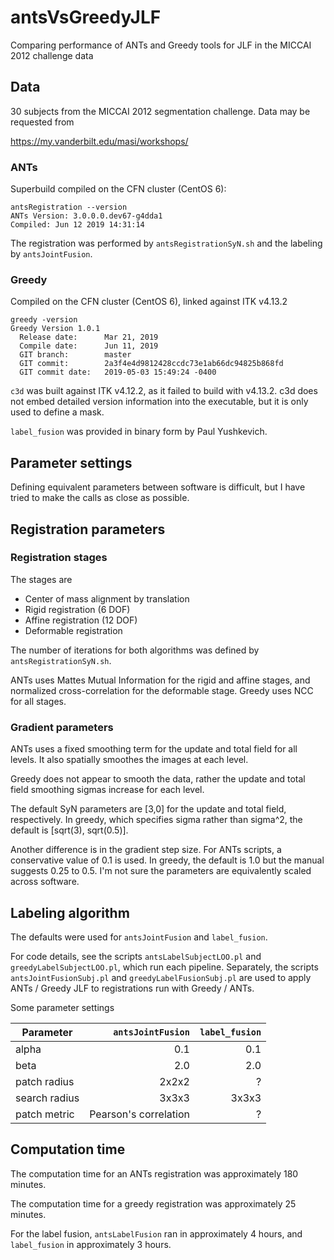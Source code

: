 # antsVsGreedyJLF
Comparing performance of ANTs and Greedy tools for JLF in the MICCAI 2012 challenge data


## Data

30 subjects from the MICCAI 2012 segmentation challenge. Data may be requested from

  https://my.vanderbilt.edu/masi/workshops/ 


### ANTs

Superbuild compiled on the CFN cluster (CentOS 6):

```
antsRegistration --version
ANTs Version: 3.0.0.0.dev67-g4dda1
Compiled: Jun 12 2019 14:31:14
```

The registration was performed by `antsRegistrationSyN.sh` and the labeling by `antsJointFusion`.


### Greedy

Compiled on the CFN cluster (CentOS 6), linked against ITK v4.13.2


```
greedy -version
Greedy Version 1.0.1
  Release date:      Mar 21, 2019
  Compile date:      Jun 11, 2019
  GIT branch:        master
  GIT commit:        2a3f4e4d9812428ccdc73e1ab66dc94825b868fd
  GIT commit date:   2019-05-03 15:49:24 -0400
```

`c3d` was built against ITK v4.12.2, as it failed to build with v4.13.2. c3d does not 
embed detailed version information into the executable, but it is only used to define a mask.

`label_fusion` was provided in binary form by Paul Yushkevich.


## Parameter settings

Defining equivalent parameters between software is difficult, but I have tried to make the
calls as close as possible.


## Registration parameters

### Registration stages

The stages are

  * Center of mass alignment by translation
  * Rigid registration (6 DOF)
  * Affine registration (12 DOF)
  * Deformable registration

The number of iterations for both algorithms was defined by `antsRegistrationSyN.sh`. 

ANTs uses Mattes Mutual Information for the rigid and affine stages, and normalized
cross-correlation for the deformable stage. Greedy uses NCC for all stages.

### Gradient parameters

ANTs uses a fixed smoothing term for the update and total field for all levels. It also
spatially smoothes the images at each level.

Greedy does not appear to smooth the data, rather the update and total field smoothing
sigmas increase for each level.

The default SyN parameters are [3,0] for the update and total field, respectively. In
greedy, which specifies sigma rather than sigma^2, the default is [sqrt(3), sqrt(0.5)].
 
Another difference is in the gradient step size. For ANTs scripts, a conservative value of
0.1 is used. In greedy, the default is 1.0 but the manual suggests 0.25 to 0.5. I'm not
sure the parameters are equivalently scaled across software.

## Labeling algorithm

The defaults were used for `antsJointFusion` and `label_fusion`.

For code details, see the scripts `antsLabelSubjectLOO.pl` and `greedyLabelSubjectLOO.pl`, which 
run each pipeline. Separately, the scripts `antsJointFusionSubj.pl` and `greedyLabelFusionSubj.pl`
are used to apply ANTs / Greedy JLF to registrations run with Greedy / ANTs.

Some parameter settings

| Parameter     | `antsJointFusion` | `label_fusion` |
| ------------- | -----------------:| --------------:|
| alpha         | 0.1               | 0.1            |
| beta          | 2.0               | 2.0            |
| patch radius  | 2x2x2             | ?              |
| search radius | 3x3x3             | 3x3x3          |
| patch metric  | Pearson's correlation | ?          |


## Computation time

The computation time for an ANTs registration was approximately 180 minutes.

The computation time for a greedy registration was approximately 25 minutes.

For the label fusion, `antsLabelFusion` ran in approximately 4 hours, 
and `label_fusion` in approximately 3 hours. 
